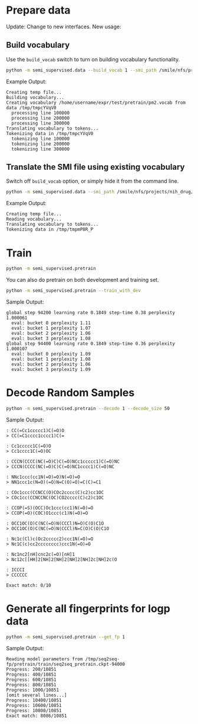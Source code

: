 # Prepare data

Update: Change to new interfaces. New usage:

## Build vocabulary

Use the `build_vocab` switch to turn on building vocabulary functionality.

```bash
python -m semi_supervised.data --build_vocab 1 --smi_path /smile/nfs/projects/nih_drug/data/pm2/pm2.smi --vocab_path ~/expr/test/pretrain/pm2.vocab --out_path ~/expr/test/pretrain/pm2.tokens
```

Example Output:
```
Creating temp file...
Building vocabulary...
Creating vocabulary /home/username/expr/test/pretrain/pm2.vocab from data /tmp/tmpcYVqV0
  processing line 100000
  processing line 200000
  processing line 300000
Translating vocabulary to tokens...
Tokenizing data in /tmp/tmpcYVqV0
  tokenizing line 100000
  tokenizing line 200000
  tokenizing line 300000
```

## Translate the SMI file using existing vocabulary

Switch off `build_vocab` option, or simply hide it from the command line.

```bash
python -m semi_supervised.data --smi_path /smile/nfs/projects/nih_drug/data/logp/logp.smi --vocab_path ~/expr/test/pretrain/pm2.vocab --out_path ~/expr/test/pretrain/logp.tokens
```

Example Output:
```
Creating temp file...
Reading vocabulary...
Translating vocabulary to tokens...
Tokenizing data in /tmp/tmpmP8R_P
```

# Train 

```bash
python -m semi_supervised.pretrain
```

You can also do pretrain on both development and training set.
```bash
python -m semi_supervised.pretrain --train_with_dev
```

Sample Output:

```
global step 94200 learning rate 0.1849 step-time 0.38 perplexity 1.000061
  eval: bucket 0 perplexity 1.11
  eval: bucket 1 perplexity 1.07
  eval: bucket 2 perplexity 1.06
  eval: bucket 3 perplexity 1.08
global step 94400 learning rate 0.1849 step-time 0.36 perplexity 1.000107
  eval: bucket 0 perplexity 1.09
  eval: bucket 1 perplexity 1.08
  eval: bucket 2 perplexity 1.06
  eval: bucket 3 perplexity 1.09
```

# Decode Random Samples

```bash
python -m semi_supervised.pretrain --decode 1 --decode_size 50
```

Sample Output:

```
: CC(=Cc1ccccc1)C(=O)O
> CC(=C1cccc1cccc1)C(=

: Cc1ccccc1C(=O)O
> Cc1cccc1C(=O)OC

: CCCN(CCCC(NC(=O)C)C(=O)NCc1ccccc1)C(=O)NC
> CCCN(CCCC(NC(=O)C)C(=O)NC1cccc1)C(=O)NC

: NNc1ccc(cc1N(=O)=O)N(=O)=O
> NN1ccc1c(N=O)(=O)N=C(O)=O)=C(C)=C1

: COc1ccc(CCNCC(O)COc2cccc(C)c2)cc1OC
> COc1cc(CCNCCNC(OC)CO2cccc(C)c2)c1OC

: CCOP(=S)(OCC)Oc1ccc(cc1)N(=O)=O
> CCOP(=O)(COC)O1ccc(c1)N(=O)=O

: OCC1OC(O)C(NC(=O)N(CCCl)N=O)C(O)C1O
> OCC1OC(O)C(NC(=O)N(CCCl)N=C(O)C(O)C1O

: Nc1c(Cl)c(Oc2ccccc2)ccc1N(=O)=O
> Nc1C(c)cc2cccccccc)ccc1N(=O)=O

: Nc1nc2[nH]cnc2c(=O)[nH]1
> Nc12c[[HH]2[NH]2[NH]2[NH]2[NH]2c[NH]2c(O

: ICCCI
> CCCCCC

Exact match: 0/10
```

# Generate all fingerprints for logp data

```bash
python -m semi_supervised.pretrain --get_fp 1
```

Sample Output:

```
Reading model parameters from /tmp/seq2seq-fp/pretrain/train/seq2seq_pretrain.ckpt-94000
Progress: 200/10851
Progress: 400/10851
Progress: 600/10851
Progress: 800/10851
Progress: 1000/10851
[omit several lines...]
Progress: 10400/10851
Progress: 10600/10851
Progress: 10800/10851
Exact match: 8086/10851
```